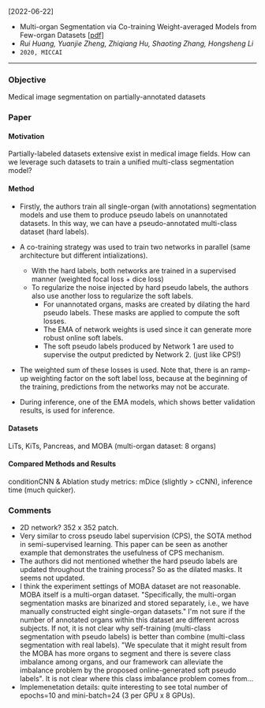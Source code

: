 [2022-06-22]
- Multi-organ Segmentation via Co-training Weight-averaged Models from Few-organ Datasets [[pdf]](https://arxiv.org/pdf/2008.07149.pdf) 
- *Rui Huang, Yuanjie Zheng, Zhiqiang Hu, Shaoting Zhang, Hongsheng Li*
- `2020, MICCAI`

****

### Objective
Medical image segmentation on partially-annotated datasets

### Paper
#### Motivation
Partially-labeled datasets extensive exist in medical image fields. How can we leverage such datasets to train a unified multi-class segmentation model?

#### Method
- Firstly, the authors train all single-organ (with annotations) segmentation models and use them to produce pseudo labels on unannotated datasets. In this way, we can have a pseudo-annotated multi-class dataset (hard labels).
- A co-training strategy was used to train two networks in parallel (same architecture but different intializations). 
	- With the hard labels, both networks are trained in a supervised manner (weighted focal loss + dice loss)
	- To regularize the noise injected by hard pseudo labels, the authors also use another loss to regularize the soft labels. 
		- For unannotated organs, masks are created by dilating the hard pseudo labels. These masks are applied to compute the soft losses.
		- The EMA of network weights is used since it can generate more robust online soft labels.
		- The soft pseudo labels produced by Network 1 are used to supervise the output predicted by Network 2. (just like CPS!)

- The weighted sum of these losses is used. Note that, there is an ramp-up weighting factor on the soft label loss, because at the beginning of the training, predictions from the networks may not be accurate.
- During inference, one of the EMA models, which shows better validation results, is used for inference.

#### Datasets
LiTs, KiTs, Pancreas, and MOBA (multi-organ dataset: 8 organs)

#### Compared Methods and Results
conditionCNN & Ablation study
metrics: mDice (slightly > cCNN), inference time (much quicker).

### Comments
- 2D network? 352 x 352 patch.
- Very similar to cross pseudo label supervision (CPS), the SOTA method in semi-supervised learning. This paper can be seen as another example that demonstrates the usefulness of CPS mechanism.
- The authors did not mentioned whether the hard pseudo labels are updated throughout the training process? So as the dilated masks. It seems not updated.
- I think the experiment settings of MOBA dataset are not reasonable. MOBA itself is a multi-organ dataset. "Specifically, the multi-organ segmentation masks are binarized and stored separately, i.e., we have manually constructed eight single-organ datasets." I'm not sure if the number of annotated organs within this dataset are different across subjects. If not, it is not clear why self-training (multi-class segmentation with pseudo labels) is better than combine (multi-class segmentation with real labels). "We speculate that it might result from the MOBA has more organs to segment and there is severe class imbalance among organs, and our framework can alleviate the imbalance problem by the proposed online-generated soft pseudo labels". It is not clear where this class imbalance problem comes from...
- Implemenetation details: quite interesting to see total number of epochs=10 and mini-batch=24 (3 per GPU x 8 GPUs).